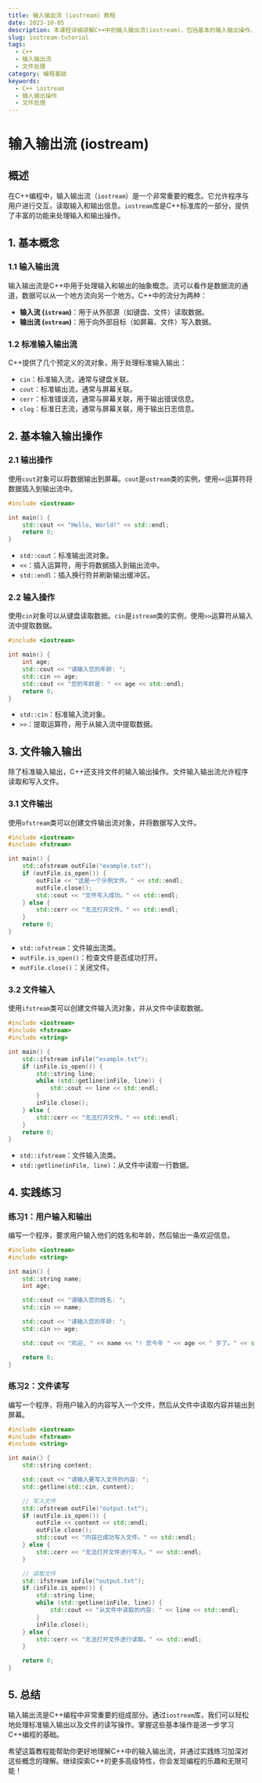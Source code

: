 ```yaml
---
title: 输入输出流 (iostream) 教程
date: 2023-10-05
description: 本课程详细讲解C++中的输入输出流(iostream)，包括基本的输入输出操作、文件处理以及错误处理。
slug: iostream-tutorial
tags:
  - C++
  - 输入输出流
  - 文件处理
category: 编程基础
keywords:
  - C++ iostream
  - 输入输出操作
  - 文件处理
---
```


# 输入输出流 (iostream)

## 概述

在C++编程中，输入输出流（`iostream`）是一个非常重要的概念。它允许程序与用户进行交互，读取输入和输出信息。`iostream`库是C++标准库的一部分，提供了丰富的功能来处理输入和输出操作。

## 1. 基本概念

### 1.1 输入输出流

输入输出流是C++中用于处理输入和输出的抽象概念。流可以看作是数据流的通道，数据可以从一个地方流向另一个地方。C++中的流分为两种：

- **输入流 (`istream`)**：用于从外部源（如键盘、文件）读取数据。
- **输出流 (`ostream`)**：用于向外部目标（如屏幕、文件）写入数据。

### 1.2 标准输入输出流

C++提供了几个预定义的流对象，用于处理标准输入输出：

- `cin`：标准输入流，通常与键盘关联。
- `cout`：标准输出流，通常与屏幕关联。
- `cerr`：标准错误流，通常与屏幕关联，用于输出错误信息。
- `clog`：标准日志流，通常与屏幕关联，用于输出日志信息。

## 2. 基本输入输出操作

### 2.1 输出操作

使用`cout`对象可以将数据输出到屏幕。`cout`是`ostream`类的实例，使用`<<`运算符将数据插入到输出流中。

```cpp
#include <iostream>

int main() {
    std::cout << "Hello, World!" << std::endl;
    return 0;
}
```

- `std::cout`：标准输出流对象。
- `<<`：插入运算符，用于将数据插入到输出流中。
- `std::endl`：插入换行符并刷新输出缓冲区。

### 2.2 输入操作

使用`cin`对象可以从键盘读取数据。`cin`是`istream`类的实例，使用`>>`运算符从输入流中提取数据。

```cpp
#include <iostream>

int main() {
    int age;
    std::cout << "请输入您的年龄: ";
    std::cin >> age;
    std::cout << "您的年龄是: " << age << std::endl;
    return 0;
}
```

- `std::cin`：标准输入流对象。
- `>>`：提取运算符，用于从输入流中提取数据。

## 3. 文件输入输出

除了标准输入输出，C++还支持文件的输入输出操作。文件输入输出流允许程序读取和写入文件。

### 3.1 文件输出

使用`ofstream`类可以创建文件输出流对象，并将数据写入文件。

```cpp
#include <iostream>
#include <fstream>

int main() {
    std::ofstream outFile("example.txt");
    if (outFile.is_open()) {
        outFile << "这是一个示例文件。" << std::endl;
        outFile.close();
        std::cout << "文件写入成功。" << std::endl;
    } else {
        std::cerr << "无法打开文件。" << std::endl;
    }
    return 0;
}
```

- `std::ofstream`：文件输出流类。
- `outFile.is_open()`：检查文件是否成功打开。
- `outFile.close()`：关闭文件。

### 3.2 文件输入

使用`ifstream`类可以创建文件输入流对象，并从文件中读取数据。

```cpp
#include <iostream>
#include <fstream>
#include <string>

int main() {
    std::ifstream inFile("example.txt");
    if (inFile.is_open()) {
        std::string line;
        while (std::getline(inFile, line)) {
            std::cout << line << std::endl;
        }
        inFile.close();
    } else {
        std::cerr << "无法打开文件。" << std::endl;
    }
    return 0;
}
```

- `std::ifstream`：文件输入流类。
- `std::getline(inFile, line)`：从文件中读取一行数据。

## 4. 实践练习

### 练习1：用户输入和输出

编写一个程序，要求用户输入他们的姓名和年龄，然后输出一条欢迎信息。

```cpp
#include <iostream>
#include <string>

int main() {
    std::string name;
    int age;

    std::cout << "请输入您的姓名: ";
    std::cin >> name;

    std::cout << "请输入您的年龄: ";
    std::cin >> age;

    std::cout << "欢迎, " << name << "! 您今年 " << age << " 岁了。" << std::endl;

    return 0;
}
```

### 练习2：文件读写

编写一个程序，将用户输入的内容写入一个文件，然后从文件中读取内容并输出到屏幕。

```cpp
#include <iostream>
#include <fstream>
#include <string>

int main() {
    std::string content;

    std::cout << "请输入要写入文件的内容: ";
    std::getline(std::cin, content);

    // 写入文件
    std::ofstream outFile("output.txt");
    if (outFile.is_open()) {
        outFile << content << std::endl;
        outFile.close();
        std::cout << "内容已成功写入文件。" << std::endl;
    } else {
        std::cerr << "无法打开文件进行写入。" << std::endl;
    }

    // 读取文件
    std::ifstream inFile("output.txt");
    if (inFile.is_open()) {
        std::string line;
        while (std::getline(inFile, line)) {
            std::cout << "从文件中读取的内容: " << line << std::endl;
        }
        inFile.close();
    } else {
        std::cerr << "无法打开文件进行读取。" << std::endl;
    }

    return 0;
}
```

## 5. 总结

输入输出流是C++编程中非常重要的组成部分。通过`iostream`库，我们可以轻松地处理标准输入输出以及文件的读写操作。掌握这些基本操作是进一步学习C++编程的基础。

希望这篇教程能帮助你更好地理解C++中的输入输出流，并通过实践练习加深对这些概念的理解。继续探索C++的更多高级特性，你会发现编程的乐趣和无限可能！